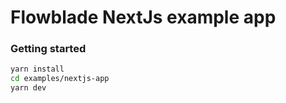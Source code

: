 # Flowblade NextJs example app

### Getting started

```bash
yarn install
cd examples/nextjs-app
yarn dev
```
